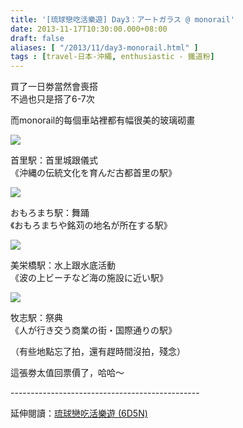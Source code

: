 ```yaml
---
title: '[琉球戀吃活樂遊] Day3：アートガラス @ monorail'
date: 2013-11-17T10:30:00.000+08:00
draft: false
aliases: [ "/2013/11/day3-monorail.html" ]
tags : [travel-日本-沖繩, enthusiastic - 鐵道粉]
---
```


買了一日劵當然會喪搭  
不過也只是搭了6-7次  
  
而monorail的每個車站裡都有幅很美的玻璃砌畫  

![](/images/okinawa3j.jpg)

首里駅：首里城跟儀式  
《沖縄の伝統文化を育んだ古都首里の駅》  

![](/images/okinawa3j1.jpg)

おもろまち駅：舞踊  
《おもろまちや銘苅の地名が所在する駅》  

![](/images/okinawa3j2.jpg)

美栄橋駅：水上跟水底活動  
《波の上ビーチなど海の施設に近い駅》  

![](/images/okinawa3j3.jpg)

牧志駅：祭典  
《人が行き交う商業の街・国際通りの駅》  
  
（有些地點忘了拍，還有趕時間沒拍，殘念）  
  
這張劵太值回票價了，哈哈～  
  
\-----------------------------------------------  
  
延伸閱讀：[琉球戀吃活樂遊 (6D5N)](https://hidie.net/okinawa6d5n/)
